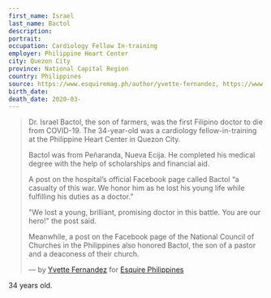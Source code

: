 ```yaml
---
first_name: Israel
last_name: Bactol
description: 
portrait: 
occupation: Cardiology Fellow In-training
employer: Philippine Heart Center
city: Quezon City
province: National Capital Region
country: Philippines
source: https://www.esquiremag.ph/author/yvette-fernandez, https://www.rappler.com/move-ph/256145-israel-bactol-doki-doctor-to-the-barrios
birth_date: 
death_date: 2020-03-
---
```


> Dr. Israel Bactol, the son of farmers, was the first Filipino doctor to die from COVID-19. The 34-year-old was a cardiology fellow-in-training at the Philippine Heart Center in Quezon City.
> 
> Bactol was from Peñaranda, Nueva Ecija. He completed his medical degree with the help of scholarships and financial aid.
> 
> A post on the hospital’s official Facebook page called Bactol “a casualty of this war. We honor him as he lost his young life while fulfilling his duties as a doctor.”
> 
> "We lost a young, brilliant, promising doctor in this battle. You are our hero!" the post said.
> 
> Meanwhile, a post on the Facebook page of the National Council of Churches in the Philippines also honored Bactol, the son of a pastor and a deaconess of their church.
> 
> &mdash; by [Yvette Fernandez](https://www.esquiremag.ph/author/yvette-fernandez) for [Esquire Philippines](https://www.esquiremag.ph/long-reads/doctors-lost-to-covid-19-a2325-20200329-lfrm)

34 years old.